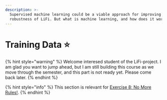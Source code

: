```yaml
---
description: >-
  Supervised machine learning could be a viable approach for improving the
  robustness of LiFi. But what is machine learning, and how does it work?
---
```


# Training Data ⭐

{% hint style="warning" %}
Welcome interesed student of the LiFi-project. I am glad you want to jump ahead, but I am still building this course as we move through the semester, and this part is not ready yet. Please come back later.
{% endhint %}

{% hint style="info" %}
This section is relevant for [Exercise 8: No More Rules!](https://github.com/winf-hsos/lifi-exercises/raw/main/exercises/08\_exercise\_no\_more\_rules.pdf).
{% endhint %}
